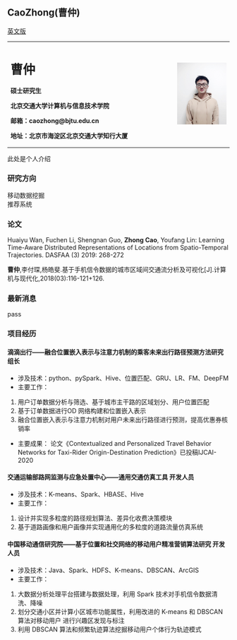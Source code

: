 ## CaoZhong(曹仲)
<table border="0">
  <tr>
    <td width="75%">
      <h1>曹仲</h1>
      <p><b>硕士研究生</b></p>
      <p><b>北京交通大学计算机与信息技术学院</b></p>
      <p><b>邮箱：caozhong@bjtu.edu.cn</b></p>
      <p><b>地址：北京市海淀区北京交通大学知行大厦</b></p>
    </td>
    <td width="25%">
      <img src="/caozhong_banshen_size2.jpg" width="100%">      
    </td>
  </tr>
  <tr>
    <a href="/index-en.html">英文版</a>
  </tr>
</table>
此处是个人介绍

### 研究方向
移动数据挖掘   
推荐系统  
### 论文
Huaiyu Wan, Fuchen Li, Shengnan Guo, **Zhong Cao**, Youfang Lin:
Learning Time-Aware Distributed Representations of Locations from Spatio-Temporal Trajectories. DASFAA (3) 2019: 268-272

**曹仲**,李付琛,杨皓斐.基于手机信令数据的城市区域间交通流分析及可视化[J].计算机与现代化,2018(03):116-121+126.

### 最新消息
pass
### 项目经历

#### 滴滴出行——融合位置嵌入表示与注意力机制的乘客未来出行路径预测方法研究 组长
* 涉及技术：python、pySpark、Hive、位置匹配、GRU、LR、FM、DeepFM
* 主要工作：
1. 用户订单数据分析与筛选、基于城市主干路的区域划分、用户位置匹配
2. 基于订单数据进行OD 网络构建和位置嵌入表示
3. 融合位置嵌入表示与注意力机制对用户未来出行路径进行预测，提高优惠券核销率
* 主要成果：
论文《Contextualized and Personalized Travel Behavior Networks for Taxi-Rider Origin-Destination
Prediction》已投稿IJCAI-2020
#### 交通运输部路网监测与应急处置中心——通用交通仿真工具 开发人员
* 涉及技术：K-means、Spark、HBASE、Hive
* 主要工作：
1. 设计并实现多粒度的路径规划算法、差异化收费决策模块
2. 基于道路画像和用户画像并实现通用化的多粒度的道路流量仿真系统
#### 中国移动通信研究院——基于位置和社交网络的移动用户精准营销算法研究 开发人员
* 涉及技术：Java、Spark、HDFS、K-means、DBSCAN、ArcGIS
* 主要工作：
1. 大数据分析处理平台搭建与数据处理，利用 Spark 技术对手机信令数据清洗、降噪
2. 划分交通小区并计算小区城市功能属性，利用改进的 K-means 和 DBSCAN 算法对移动用户
进行兴趣区发现与标注
3. 利用 DBSCAN 算法和频繁轨迹算法挖掘移动用户个体行为轨迹模式

